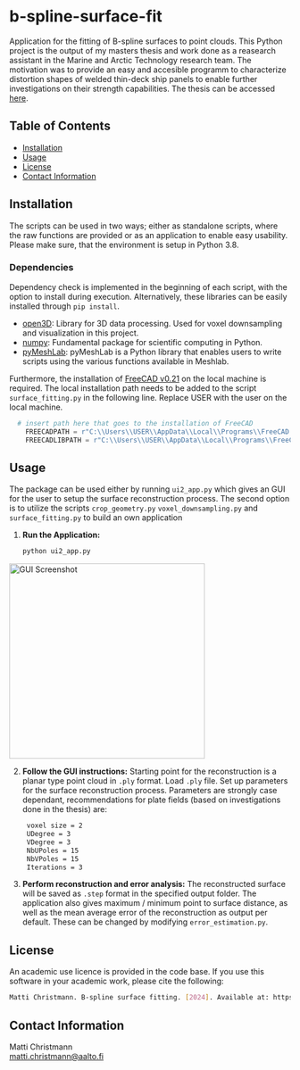 # b-spline-surface-fit
Application for the fitting of B-spline surfaces to point clouds.
This Python project is the output of my masters thesis and work done as a reasearch assistant in the Marine and Arctic Technology research team. The motivation was to provide an easy and accesible programm to characterize distortion shapes of welded thin-deck ship panels to enable further investigations on their strength capabilities. The thesis can be accessed [here](https://libguides.aalto.fi/c.php?g=653791&p=5137711). 

## Table of Contents

- [Installation](#installation)
- [Usage](#usage)
- [License](#license)
- [Contact Information](#contact-information)

## Installation
The scripts can be used in two ways; either as standalone scripts, where the raw functions are provided or as an application to enable easy usability. Please make sure, that the environment is setup in Python 3.8.
### Dependencies
Dependency check is implemented in the beginning of each script, with the option to install during execution. Alternatively, these libraries can be easily installed through `pip install`.
* [open3D](https://www.open3d.org/): Library for 3D data processing. Used for voxel downsampling and visualization in this project.
* [numpy](https://numpy.org/): Fundamental package for scientific computing in Python.
* [pyMeshLab](https://github.com/cnr-isti-vclab/meshlab): pyMeshLab is a Python library that enables users to write scripts using the various functions available in Meshlab.

Furthermore, the installation of [FreeCAD v0.21](https://www.freecad.org/) on the local machine is required. The local installation path needs to be added to the script `surface_fitting.py` in the following line. Replace USER with the user on the local machine.
```python
  # insert path here that goes to the installation of FreeCAD
    FREECADPATH = r"C:\\Users\\USER\\AppData\\Local\\Programs\\FreeCAD 0.21\\bin"
    FREECADLIBPATH = r"C:\\Users\\USER\\AppData\\Local\\Programs\\FreeCAD 0.21\\lib"
```


## Usage
The package can be used either by running `ui2_app.py` which gives an GUI for the user to setup the surface reconstruction process. The second option is to utilize the scripts `crop_geometry.py` `voxel_downsampling.py` and `surface_fitting.py` to build an own application
1. **Run the Application:**
   ```sh
   python ui2_app.py

 <img src="/pictures/GUI.jpg?raw=true" alt="GUI Screenshot" title="Optional Title" width="350"/>
   
2. **Follow the GUI instructions:**
   Starting point for the reconstruction is a planar type point cloud in `.ply` format.
   Load `.ply` file.
   Set up parameters for the surface reconstruction process. Parameters are strongly case dependant, recommendations for plate fields (based on investigations done in the thesis) are:
   ```sh
    voxel size = 2
    UDegree = 3
    VDegree = 3
    NbUPoles = 15
    NbVPoles = 15
    Iterations = 3 

3. **Perform reconstruction and error analysis:**
   The reconstructed surface will be saved as `.step` format in the specified output folder. The application also gives maximum / minimum point to surface distance, as well as the mean average error of the reconstruction as output per default. These can be changed by modifying `error_estimation.py`.

## License
An academic use licence is provided in the code base. If you use this software in your academic work, please cite the following:
```sh
Matti Christmann. B-spline surface fitting. [2024]. Available at: https://github.com/matti-christmann/b-spline-surface-fit
```
## Contact Information
Matti Christmann \
matti.christmann@aalto.fi
